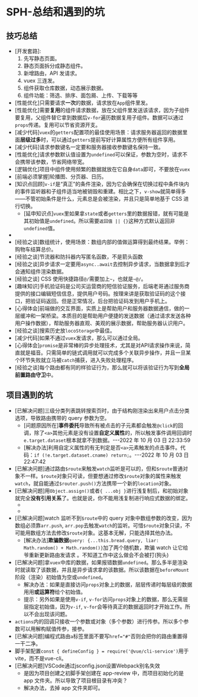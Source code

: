 # SPH-总结和遇到的坑

## 技巧总结

- [开发套路]:
  1. 先写静态页面。
  2. 静态页面拆分成静态组件。
  3. 新增路由，API 发请求。
  4. vuex 三连发。
  5. 组件获取仓库数据，动态展示数据。
  6. 组件功能：筛选、排序、面包屑、上传、下载等等
- [性能优化]只需要请求**一次**的数据，请求放在`App`组件里发。
- [性能优化]需要**复用**的组件请求数据，放在父组件里发送该请求，因为子组件要复用，父组件替它拿到数据后`v-for`遍历数据复用子组件。数据可以通过`props`传递。复用可以节省资源开支。
- [减少代码]`vuex`的`getters`配置项的最佳使用场景：请求服务器返回的数据里面**层级过多**时，可以通过`getters`提前写好计算属性方便所有组件享用。
- [减少代码]请求参数键名一定要和服务器接收参数键名保持一致。
- [性能优化]请求参数默认值设置为`undefined`可以保证，参数为空时，请求不会携带该参数，节省网络带宽。
- [逻辑优化]项目中组件使用频繁的数据就放在它自身`data`即可，不要放在`vuex`
- [前端必须掌握]轮播图、分页器、日历。
- [知识点回顾]`v-if`是“真正”的条件渲染，因为它会确保在切换过程中条件块内的事件监听器和子组件适当地被销毁和重建。相比之下，`v-show`就简单得多——不管初始条件是什么，元素总是会被渲染，并且只是简单地基于 CSS 进行切换。
  - [延申知识点]`vuex`里如果拿`state`或者`getters`里的数据报错，就有可能是其初始值是`undefined`。所以需要`返回值 || {}`这种方式默认返回非`undefined`值。
- [项目工具]: `utils`文件夹一个专属于项目的**功能工具模块**，常放置身份验证、正则表达式、临时身份等功能性脚本模块。
- [经验之谈]数组统计，使用场景：数组内部的值做运算得到最终结果。举例：购物车结算总价。
- [经验之谈]节流器和防抖器内写匿名函数，不是箭头函数
- [经验之谈]异步请求一定要用`async..await`去控制异步请求，当数据拿到后才会通知组件渲染数据。
- [经验之谈] CSS 使用快捷路径`@/`需要加上`~`，也就是`~@/`。
- [趣味知识]手机验证码是公司买运营商的短信验证服务，后端老哥通过服务商提供的接口编辑短信信息，提供用户号码。按理来讲是获取验证码的这个接口，把验证码返回。但是正常情况，后台把验证码发到用户手机上。
- [心得体会]前端做的交互界面，实质上是帮助用户和服务器数据通信，做的一层缓冲和一架桥梁。本质目的是帮助用户便捷的发送数据（通过请求发送各种用户操作数据），帮助服务器直观、美观的展示数据，帮助服务器认识用户。
- [经验之谈]搜索历史放`locoStorage`中最佳。
- [减少代码]如果不通过`vuex`发请求，那么可以通过全局。
- [心得体会]`promise`是非常棒的异步处理技术，尤其是对API请求操作来说，简直就是福音。只需简单的链式调用就可以完成多个关联异步操作，并且一旦某个环节失败就立马被`catch`捕获，进入失败处理程序。
- [经验之谈]每个路由都有同的样验证行为，那么就可以将该验证行为写到**全局前置路由守卫**中。

## 项目遇到的坑

- [已解决问题]三级分类列表跳转搜索页时，由于结构刚渲染出来用户点击分类选项，导致路由携带的 query 参数为空。
  - [问题原因所在]**事件委托**导致所有被点击的子元素都会触发`@click`的回调，除了`<a>`其他元素是没有设置**自定义属性**的，所以触发事件调用回调时`e.target.dataset`根本就拿不到数据。---2022 年 10 月 03 日 22:33:59
  - [解决办法]利用自定义属性的有无判定是否`<a>`元素触发的点击事件。代码：`if (!e.target.dataset.cname) return;`。---2022 年 10 月 03 日 22:47:42
- [已解决问题]通过路由`$route`来触发`watch`监听是可以的，但和`$route`普通对象不一样。`$route`对象只可读，但要想通过修改`$route`对象的属性来触发`watch`，就自能通过`$router.push()`方法携带一个新的`location`对象。
- [已解决问题]用`Object.assign()`或者`{ ...obj }`进行浅复制后，和初始对象就完全**没有引用关系**了。也就是说，你不能用浅复制进行响应式数据的绑定。
  - [严重警告！！！]: `$route`不可写入，不能随便引用他。若要使用它的参数请浅复制。
  - [严重警告！！！]: 路由`params`要增加参数，必须提前在路由里新增占位符接收。
- [已解决问题]watch 监听不到`$route`中的 query 对象中数组参数的改变，因为数组必须靠`arr.push`, `arr.pop`去触发`watch`的监听。可惜`$route`对象只读，不可能用数组方法去修改`$route`对象。这基本无解，只能选择其他办法。
  - [解决办法]**欺骗数据**`query: {...this.bread.query, liar: Math.random() + Math.random()}`加了两个随机数，欺骗 watch 让它给爷重新更新路由发请求 。不知道工作中这么做会不会被打(狗头)
- [已解决问题]拿`vuex`中库的数据，如果报错数据`undefined`。那么多半是渲染时就读取了该数据，并且是异步请求拿的该数据。所以该数据在`beforeMount`阶段（渲染）初始值为空或`undefined`。
  - 解决办法：如果是直接访问`props`对象上的数据，层层传递时每层级的数据用用**或运算符**给个初始值。
  - 提示：另外如果是使用`v-if`, `v-for`访问`props`对象上的数据，那么无需层层指定初始值，因为`v-if`, `v-for`会等待真正的数据返回时才开始工作。所以不会出现该问题。
- `actions`内的回调只接收一个参数或对象（多个参数）进行传参。所以多个参数可以用解构赋值传参，接参。
- [已解决问题]编程式路由`a`标签里面不要写`href="#"`否则会把你的路由重置得一干二净。
- 脚手架配置`const { defineConfig } = require('@vue/cli-service')`用于vite，而不是vue-cli。
- [已解决问题]VSCode通过jsconfig.json设置Webpack别名失效
  - 是因为项目创建之初脚手架创建在 app-review 中，而项目初始化的是 app 文件夹。所以导致了项目根目录有冲突？
  - 解决办法，去掉 app 文件夹即可。
